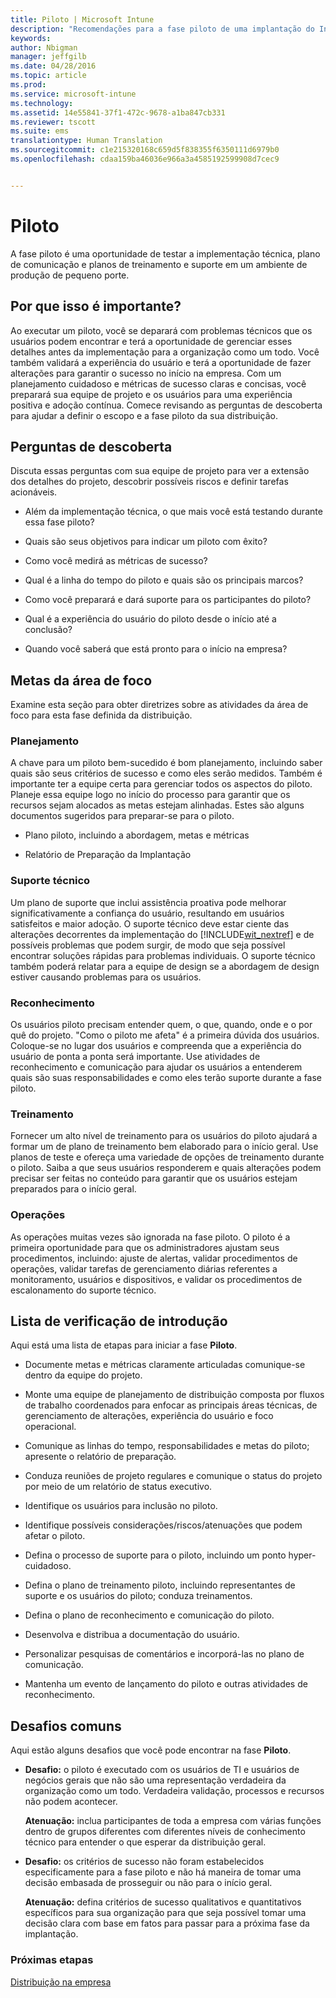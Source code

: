 ```yaml
---
title: Piloto | Microsoft Intune
description: "Recomendações para a fase piloto de uma implantação do Intune."
keywords: 
author: Nbigman
manager: jeffgilb
ms.date: 04/28/2016
ms.topic: article
ms.prod: 
ms.service: microsoft-intune
ms.technology: 
ms.assetid: 14e55841-37f1-472c-9678-a1ba847cb331
ms.reviewer: tscott
ms.suite: ems
translationtype: Human Translation
ms.sourcegitcommit: c1e215320168c659d5f838355f6350111d6979b0
ms.openlocfilehash: cdaa159ba46036e966a3a4585192599908d7cec9


---
```


# Piloto
A fase piloto é uma oportunidade de testar a implementação técnica, plano de comunicação e planos de treinamento e suporte em um ambiente de produção de pequeno porte.

## Por que isso é importante?
Ao executar um piloto, você se deparará com problemas técnicos que os usuários podem encontrar e terá a oportunidade de gerenciar esses detalhes antes da implementação para a organização como um todo. Você também validará a experiência do usuário e terá a oportunidade de fazer alterações para garantir o sucesso no início na empresa. Com um planejamento cuidadoso e métricas de sucesso claras e concisas, você preparará sua equipe de projeto e os usuários para uma experiência positiva e adoção contínua.
Comece revisando as perguntas de descoberta para ajudar a definir o escopo e a fase piloto da sua distribuição.

## Perguntas de descoberta
Discuta essas perguntas com sua equipe de projeto para ver a extensão dos detalhes do projeto, descobrir possíveis riscos e definir tarefas acionáveis.

-   Além da implementação técnica, o que mais você está testando durante essa fase piloto?

-   Quais são seus objetivos para indicar um piloto com êxito?

-   Como você medirá as métricas de sucesso?

-   Qual é a linha do tempo do piloto e quais são os principais marcos?

-   Como você preparará e dará suporte para os participantes do piloto?

-   Qual é a experiência do usuário do piloto desde o início até a conclusão?

-   Quando você saberá que está pronto para o início na empresa?

## Metas da área de foco
Examine esta seção para obter diretrizes sobre as atividades da área de foco para esta fase definida da distribuição.

### Planejamento
A chave para um piloto bem-sucedido é bom planejamento, incluindo saber quais são seus critérios de sucesso e como eles serão medidos. Também é importante ter a equipe certa para gerenciar todos os aspectos do piloto. Planeje essa equipe logo no início do processo para garantir que os recursos sejam alocados as metas estejam alinhadas. Estes são alguns documentos sugeridos para preparar-se para o piloto.

-   Plano piloto, incluindo a abordagem, metas e métricas

-   Relatório de Preparação da Implantação

### Suporte técnico
Um plano de suporte que inclui assistência proativa pode melhorar significativamente a confiança do usuário, resultando em usuários satisfeitos e maior adoção. O suporte técnico deve estar ciente das alterações decorrentes da implementação do [!INCLUDE[wit_nextref](../includes/wit_nextref_md.md)] e de possíveis problemas que podem surgir, de modo que seja possível encontrar soluções rápidas para problemas individuais. O suporte técnico também poderá relatar para a equipe de design se a abordagem de design estiver causando problemas para os usuários.

### Reconhecimento
Os usuários piloto precisam entender quem, o que, quando, onde e o por quê do projeto. "Como o piloto me afeta" é a primeira dúvida dos usuários. Coloque-se no lugar dos usuários e compreenda que a experiência do usuário de ponta a ponta será importante. Use atividades de reconhecimento e comunicação para ajudar os usuários a entenderem quais são suas responsabilidades e como eles terão suporte durante a fase piloto.

### Treinamento
Fornecer um alto nível de treinamento para os usuários do piloto ajudará a formar um de plano de treinamento bem elaborado para o início geral. Use planos de teste e ofereça uma variedade de opções de treinamento durante o piloto. Saiba a que seus usuários responderem e quais alterações podem precisar ser feitas no conteúdo para garantir que os usuários estejam preparados para o início geral.

### Operações
As operações muitas vezes são ignorada na fase piloto. O piloto é a primeira oportunidade para que os administradores ajustam seus procedimentos, incluindo: ajuste de alertas, validar procedimentos de operações, validar tarefas de gerenciamento diárias referentes a monitoramento, usuários e dispositivos, e validar os procedimentos de escalonamento do suporte técnico.

## Lista de verificação de introdução
Aqui está uma lista de etapas para iniciar a fase **Piloto**.

-   Documente metas e métricas claramente articuladas comunique-se dentro da equipe do projeto.

-   Monte uma equipe de planejamento de distribuição composta por fluxos de trabalho coordenados para enfocar as principais áreas técnicas, de gerenciamento de alterações, experiência do usuário e foco operacional.

-   Comunique as linhas do tempo, responsabilidades e metas do piloto; apresente o relatório de preparação.

-   Conduza reuniões de projeto regulares e comunique o status do projeto por meio de um relatório de status executivo.

-   Identifique os usuários para inclusão no piloto.

-   Identifique possíveis considerações/riscos/atenuações que podem afetar o piloto.

-   Defina o processo de suporte para o piloto, incluindo um ponto hyper-cuidadoso.

-   Defina o plano de treinamento piloto, incluindo representantes de suporte e os usuários do piloto; conduza treinamentos.

-   Defina o plano de reconhecimento e comunicação do piloto.

-   Desenvolva e distribua a documentação do usuário.

-   Personalizar pesquisas de comentários e incorporá-las no plano de comunicação.

-   Mantenha um evento de lançamento do piloto e outras atividades de reconhecimento.

## Desafios comuns
Aqui estão alguns desafios que você pode encontrar na fase **Piloto**.

-   **Desafio:** o piloto é executado com os usuários de TI e usuários de negócios gerais que não são uma representação verdadeira da organização como um todo. Verdadeira validação, processos e recursos não podem acontecer.

    **Atenuação:** inclua participantes de toda a empresa com várias funções dentro de grupos diferentes com diferentes níveis de conhecimento técnico para entender o que esperar da distribuição geral.

-   **Desafio:** os critérios de sucesso não foram estabelecidos especificamente para a fase piloto e não há maneira de tomar uma decisão embasada de prosseguir ou não para o início geral.

    **Atenuação:** defina critérios de sucesso qualitativos e quantitativos específicos para sua organização para que seja possível tomar uma decisão clara com base em fatos para passar para a próxima fase da implantação.

### Próximas etapas
[Distribuição na empresa](enterprise-rollout.md)



<!--HONumber=Jul16_HO3-->


